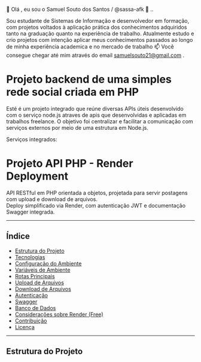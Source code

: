 👋 Olá , eu sou o Samuel Souto dos Santos / @sassa-afk 👀 ..

Sou estudante de Sistemas de Informação e desenvolvedor em formação, com projetos voltados à aplicação prática dos conhecimentos adquiridos tanto na graduação quanto na experiência de trabalho.
Atualmente estudo e crio projetos com intenção aplicar meus conhecimentos passados ao longo de minha experiência academica e no mercado de trabalho
📫 Você consegue chegar até mim através do email samuelsouto21@gmail.com .


# Projeto backend de uma simples rede social criada em PHP
 

Esté é um projeto integrado que reúne diversas APIs úteis desenvolvido com o serviço node.js atraves de apis que desenvolvidas e aplicadas em trabalhos freelance. O objetivo foi centralizar e facilitar a comunicação com serviços externos por meio de uma estrutura em Node.js.

Serviços integrados:

# Projeto API PHP - Render Deployment

API RESTful em PHP orientada a objetos, projetada para servir postagens com upload e download de arquivos.  
Deploy simplificado via Render, com autenticação JWT e documentação Swagger integrada.

---

## Índice

- [Estrutura do Projeto](#estrutura-do-projeto)  
- [Tecnologias](#tecnologias)  
- [Configuração do Ambiente](#configuração-do-ambiente)  
- [Variáveis de Ambiente](#variáveis-de-ambiente)  
- [Rotas Principais](#rotas-principais)  
- [Upload de Arquivos](#upload-de-arquivos)  
- [Download de Arquivos](#download-de-arquivos)  
- [Autenticação](#autenticação)  
- [Swagger](#swagger)  
- [Banco de Dados](#banco-de-dados)  
- [Considerações sobre Render (Free)](#considerações-sobre-render-free)  
- [Contribuição](#contribuição)  
- [Licença](#licença)

---

## Estrutura do Projeto



